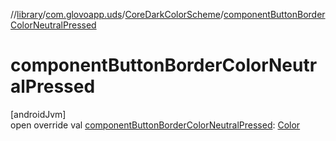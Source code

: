 //[library](../../../index.md)/[com.glovoapp.uds](../index.md)/[CoreDarkColorScheme](index.md)/[componentButtonBorderColorNeutralPressed](component-button-border-color-neutral-pressed.md)

# componentButtonBorderColorNeutralPressed

[androidJvm]\
open override val [componentButtonBorderColorNeutralPressed](component-button-border-color-neutral-pressed.md): [Color](https://developer.android.com/reference/kotlin/androidx/compose/ui/graphics/Color.html)
